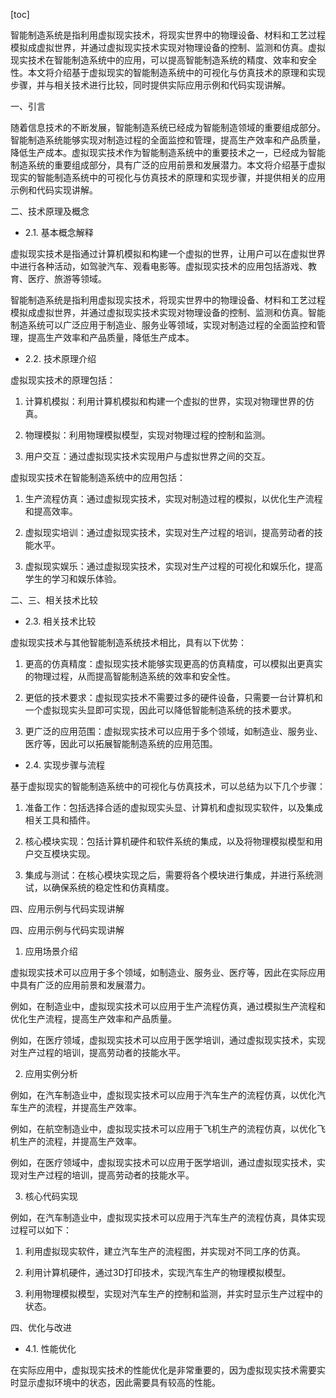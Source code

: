
[toc]                    
                
                
智能制造系统是指利用虚拟现实技术，将现实世界中的物理设备、材料和工艺过程模拟成虚拟世界，并通过虚拟现实技术实现对物理设备的控制、监测和仿真。虚拟现实技术在智能制造系统中的应用，可以提高智能制造系统的精度、效率和安全性。本文将介绍基于虚拟现实的智能制造系统中的可视化与仿真技术的原理和实现步骤，并与相关技术进行比较，同时提供实际应用示例和代码实现讲解。

一、引言

随着信息技术的不断发展，智能制造系统已经成为智能制造领域的重要组成部分。智能制造系统能够实现对制造过程的全面监控和管理，提高生产效率和产品质量，降低生产成本。虚拟现实技术作为智能制造系统中的重要技术之一，已经成为智能制造系统的重要组成部分，具有广泛的应用前景和发展潜力。本文将介绍基于虚拟现实的智能制造系统中的可视化与仿真技术的原理和实现步骤，并提供相关的应用示例和代码实现讲解。

二、技术原理及概念

- 2.1. 基本概念解释

虚拟现实技术是指通过计算机模拟和构建一个虚拟的世界，让用户可以在虚拟世界中进行各种活动，如驾驶汽车、观看电影等。虚拟现实技术的应用包括游戏、教育、医疗、旅游等领域。

智能制造系统是指利用虚拟现实技术，将现实世界中的物理设备、材料和工艺过程模拟成虚拟世界，并通过虚拟现实技术实现对物理设备的控制、监测和仿真。智能制造系统可以广泛应用于制造业、服务业等领域，实现对制造过程的全面监控和管理，提高生产效率和产品质量，降低生产成本。

- 2.2. 技术原理介绍

虚拟现实技术的原理包括：

1. 计算机模拟：利用计算机模拟和构建一个虚拟的世界，实现对物理世界的仿真。

2. 物理模拟：利用物理模拟模型，实现对物理过程的控制和监测。

3. 用户交互：通过虚拟现实技术实现用户与虚拟世界之间的交互。

虚拟现实技术在智能制造系统中的应用包括：

1. 生产流程仿真：通过虚拟现实技术，实现对制造过程的模拟，以优化生产流程和提高效率。

2. 虚拟现实培训：通过虚拟现实技术，实现对生产过程的培训，提高劳动者的技能水平。

3. 虚拟现实娱乐：通过虚拟现实技术，实现对生产过程的可视化和娱乐化，提高学生的学习和娱乐体验。

二、三、相关技术比较

- 2.3. 相关技术比较

虚拟现实技术与其他智能制造系统技术相比，具有以下优势：

1. 更高的仿真精度：虚拟现实技术能够实现更高的仿真精度，可以模拟出更真实的物理过程，从而提高智能制造系统的效率和安全性。

2. 更低的技术要求：虚拟现实技术不需要过多的硬件设备，只需要一台计算机和一个虚拟现实头显即可实现，因此可以降低智能制造系统的技术要求。

3. 更广泛的应用范围：虚拟现实技术可以应用于多个领域，如制造业、服务业、医疗等，因此可以拓展智能制造系统的应用范围。

- 2.4. 实现步骤与流程

基于虚拟现实的智能制造系统中的可视化与仿真技术，可以总结为以下几个步骤：

1. 准备工作：包括选择合适的虚拟现实头显、计算机和虚拟现实软件，以及集成相关工具和插件。

2. 核心模块实现：包括计算机硬件和软件系统的集成，以及将物理模拟模型和用户交互模块实现。

3. 集成与测试：在核心模块实现之后，需要将各个模块进行集成，并进行系统测试，以确保系统的稳定性和仿真精度。

四、应用示例与代码实现讲解

四、应用示例与代码实现讲解

1. 应用场景介绍

虚拟现实技术可以应用于多个领域，如制造业、服务业、医疗等，因此在实际应用中具有广泛的应用前景和发展潜力。

例如，在制造业中，虚拟现实技术可以应用于生产流程仿真，通过模拟生产流程和优化生产流程，提高生产效率和产品质量。

例如，在医疗领域，虚拟现实技术可以应用于医学培训，通过虚拟现实技术，实现对生产过程的培训，提高劳动者的技能水平。

2. 应用实例分析

例如，在汽车制造业中，虚拟现实技术可以应用于汽车生产的流程仿真，以优化汽车生产的流程，并提高生产效率。

例如，在航空制造业中，虚拟现实技术可以应用于飞机生产的流程仿真，以优化飞机生产的流程，并提高生产效率。

例如，在医疗领域中，虚拟现实技术可以应用于医学培训，通过虚拟现实技术，实现对生产过程的培训，提高劳动者的技能水平。

3. 核心代码实现

例如，在汽车制造业中，虚拟现实技术可以应用于汽车生产的流程仿真，具体实现过程可以如下：

1. 利用虚拟现实软件，建立汽车生产的流程图，并实现对不同工序的仿真。

2. 利用计算机硬件，通过3D打印技术，实现汽车生产的物理模拟模型。

3. 利用物理模拟模型，实现对汽车生产的控制和监测，并实时显示生产过程中的状态。

四、优化与改进

- 4.1. 性能优化

在实际应用中，虚拟现实技术的性能优化是非常重要的，因为虚拟现实技术需要实时显示虚拟环境中的状态，因此需要具有较高的性能。

